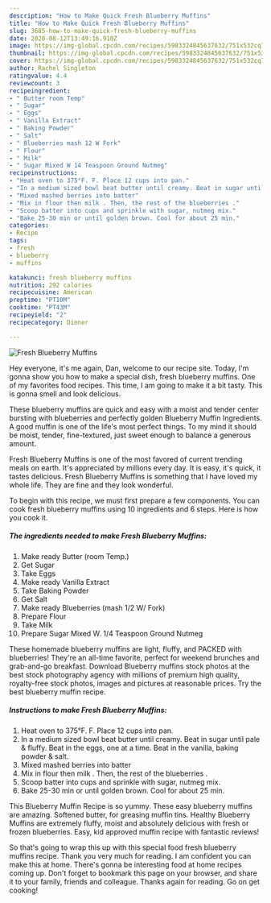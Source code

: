 ```yaml
---
description: "How to Make Quick Fresh Blueberry Muffins"
title: "How to Make Quick Fresh Blueberry Muffins"
slug: 3685-how-to-make-quick-fresh-blueberry-muffins
date: 2020-08-12T13:49:16.910Z
image: https://img-global.cpcdn.com/recipes/5983324845637632/751x532cq70/fresh-blueberry-muffins-recipe-main-photo.jpg
thumbnail: https://img-global.cpcdn.com/recipes/5983324845637632/751x532cq70/fresh-blueberry-muffins-recipe-main-photo.jpg
cover: https://img-global.cpcdn.com/recipes/5983324845637632/751x532cq70/fresh-blueberry-muffins-recipe-main-photo.jpg
author: Rachel Singleton
ratingvalue: 4.4
reviewcount: 3
recipeingredient:
- " Butter room Temp"
- " Sugar"
- " Eggs"
- " Vanilla Extract"
- " Baking Powder"
- " Salt"
- " Blueberries mash 12 W Fork"
- " Flour"
- " Milk"
- " Sugar Mixed W 14 Teaspoon Ground Nutmeg"
recipeinstructions:
- "Heat oven to 375°F. F. Place 12 cups into pan."
- "In a medium sized bowl beat butter until creamy. Beat in sugar until pale &amp; fluffy. Beat in the eggs, one at a time. Beat in the vanilla, baking powder &amp; salt."
- "Mixed mashed berries into batter"
- "Mix in flour then milk . Then, the rest of the blueberries ."
- "Scoop batter into cups and sprinkle with sugar, nutmeg mix."
- "Bake 25-30 min or until golden brown. Cool for about 25 min."
categories:
- Recipe
tags:
- fresh
- blueberry
- muffins

katakunci: fresh blueberry muffins 
nutrition: 292 calories
recipecuisine: American
preptime: "PT10M"
cooktime: "PT43M"
recipeyield: "2"
recipecategory: Dinner

---
```



![Fresh Blueberry Muffins](https://img-global.cpcdn.com/recipes/5983324845637632/751x532cq70/fresh-blueberry-muffins-recipe-main-photo.jpg)

Hey everyone, it's me again, Dan, welcome to our recipe site. Today, I'm gonna show you how to make a special dish, fresh blueberry muffins. One of my favorites food recipes. This time, I am going to make it a bit tasty. This is gonna smell and look delicious.

These blueberry muffins are quick and easy with a moist and tender center bursting with blueberries and perfectly golden Blueberry Muffin Ingredients. A good muffin is one of the life&#39;s most perfect things. To my mind it should be moist, tender, fine-textured, just sweet enough to balance a generous amount.

Fresh Blueberry Muffins is one of the most favored of current trending meals on earth. It's appreciated by millions every day. It is easy, it's quick, it tastes delicious. Fresh Blueberry Muffins is something that I have loved my whole life. They are fine and they look wonderful.


To begin with this recipe, we must first prepare a few components. You can cook fresh blueberry muffins using 10 ingredients and 6 steps. Here is how you cook it.

<!--inarticleads1-->

##### The ingredients needed to make Fresh Blueberry Muffins:

1. Make ready  Butter (room Temp.)
1. Get  Sugar
1. Take  Eggs
1. Make ready  Vanilla Extract
1. Take  Baking Powder
1. Get  Salt
1. Make ready  Blueberries (mash 1/2 W/ Fork)
1. Prepare  Flour
1. Take  Milk
1. Prepare  Sugar Mixed W. 1/4 Teaspoon Ground Nutmeg


These homemade blueberry muffins are light, fluffy, and PACKED with blueberries! They&#39;re an all-time favorite, perfect for weekend brunches and grab-and-go breakfast. Download Blueberry muffins stock photos at the best stock photography agency with millions of premium high quality, royalty-free stock photos, images and pictures at reasonable prices. Try the best blueberry muffin recipe. 

<!--inarticleads2-->

##### Instructions to make Fresh Blueberry Muffins:

1. Heat oven to 375°F. F. Place 12 cups into pan.
1. In a medium sized bowl beat butter until creamy. Beat in sugar until pale &amp; fluffy. Beat in the eggs, one at a time. Beat in the vanilla, baking powder &amp; salt.
1. Mixed mashed berries into batter
1. Mix in flour then milk . Then, the rest of the blueberries .
1. Scoop batter into cups and sprinkle with sugar, nutmeg mix.
1. Bake 25-30 min or until golden brown. Cool for about 25 min.


This Blueberry Muffin Recipe is so yummy. These easy blueberry muffins are amazing. Softened butter, for greasing muffin tins. Healthy Blueberry Muffins are extremely fluffy, moist and absolutely delicious with fresh or frozen blueberries. Easy, kid approved muffin recipe with fantastic reviews! 

So that's going to wrap this up with this special food fresh blueberry muffins recipe. Thank you very much for reading. I am confident you can make this at home. There's gonna be interesting food at home recipes coming up. Don't forget to bookmark this page on your browser, and share it to your family, friends and colleague. Thanks again for reading. Go on get cooking!
